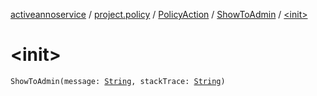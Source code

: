 [activeannoservice](../../../index.md) / [project.policy](../../index.md) / [PolicyAction](../index.md) / [ShowToAdmin](index.md) / [&lt;init&gt;](./-init-.md)

# &lt;init&gt;

`ShowToAdmin(message: `[`String`](https://kotlinlang.org/api/latest/jvm/stdlib/kotlin/-string/index.html)`, stackTrace: `[`String`](https://kotlinlang.org/api/latest/jvm/stdlib/kotlin/-string/index.html)`)`